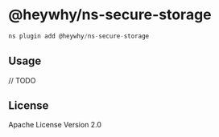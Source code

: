 # @heywhy/ns-secure-storage

```javascript
ns plugin add @heywhy/ns-secure-storage
```

## Usage

// TODO

## License

Apache License Version 2.0
